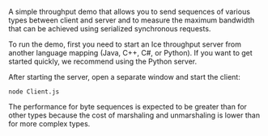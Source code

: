 A simple throughput demo that allows you to send sequences of various
types between client and server and to measure the maximum bandwidth
that can be achieved using serialized synchronous requests.

To run the demo, first you need to start an Ice throughput server from
another language mapping (Java, C++, C#, or Python). If you want to get
started quickly, we recommend using the Python server.

After starting the server, open a separate window and start the
client:

```
node Client.js
```

The performance for byte sequences is expected to be greater than
for other types because the cost of marshaling and unmarshaling is
lower than for more complex types.
